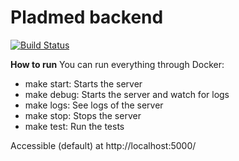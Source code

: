 # Pladmed backend

[![Build Status](https://travis-ci.com/dario-ramos/pladmed-backend.svg?branch=travis-badge)](https://travis-ci.com/dario-ramos/pladmed-backend)

**How to run**
You can run everything through Docker:

- make start: Starts the server
- make debug: Starts the server and watch for logs
- make logs: See logs of the server
- make stop: Stops the server
- make test: Run the tests

Accessible (default) at http://localhost:5000/

